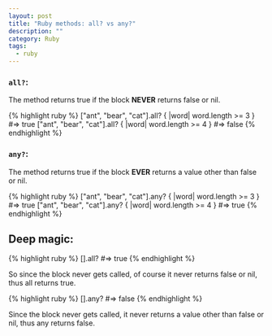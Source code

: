 ```yaml
---
layout: post
title: "Ruby methods: all? vs any?"
description: ""
category: Ruby
tags:
  - ruby
---
```


### `all?`:
The method returns true if the block **NEVER** returns false or nil.

{% highlight ruby %}
["ant", "bear", "cat"].all? { |word| word.length >= 3 } #=> true
["ant", "bear", "cat"].all? { |word| word.length >= 4 } #=> false
{% endhighlight %}

### `any?`:

The method returns true if the block **EVER** returns a value other than false or nil.


{% highlight ruby %}
["ant", "bear", "cat"].any? { |word| word.length >= 3 } #=> true
["ant", "bear", "cat"].any? { |word| word.length >= 4 } #=> true
{% endhighlight %}

## Deep magic:

{% highlight ruby %}
[].all? #=> true
{% endhighlight %}

So since the block never gets called, of course it never returns false or nil, thus all returns true.

{% highlight ruby %}
[].any? #=> false
{% endhighlight %}

Since the block never gets called, it never returns a value other than false or nil, thus any returns false.


